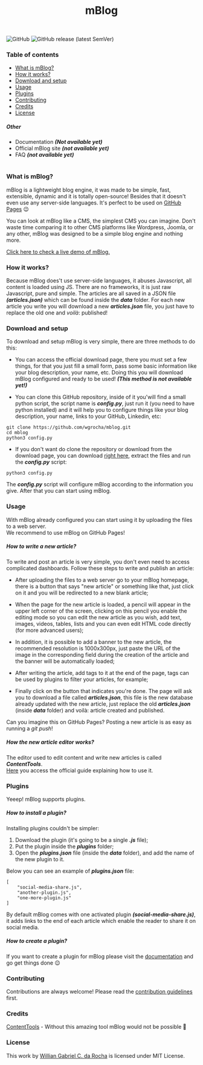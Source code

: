 <h1 align="center">mBlog</h1><br>

![GitHub](https://img.shields.io/github/license/wgrocha/mblog?style=for-the-badge)
![GitHub release (latest SemVer)](https://img.shields.io/github/v/release/wgrocha/mblog?sort=semver&style=for-the-badge)

### Table of contents

- [What is mBlog?](#what-is-mblog) 
- [How it works?](#how-it-works)
- [Download and setup](#download-and-setup)
- [Usage](#usage)
- [Plugins](#plugins)
- [Contributing](#contributing)
- [Credits](#credits)
- [License](#license)


##### Other

- Documentation __*(Not available yet)*__
- Official mBlog site __*(not available yet)*__
- FAQ __*(not available yet)*__

#

### What is mBlog?

mBlog is a lightweight blog engine, it was made to be simple, fast, extensible, dynamic and it is totally open-source! 
Besides that it doesn't even use any server-side languages. It's perfect to be used on [GitHub Pages](http://pages.github.com) :wink:

You can look at mBlog like a CMS, the simplest CMS you can imagine. Don't waste time comparing it to other CMS platforms like Wordpress, Joomla, or any other, mBlog was designed to be a simple blog engine and nothing more. 

[Click here to check a live demo of mBlog.](#)

### How it works?

Because mBlog does't use server-side languages, it abuses Javascript, all content is loaded using JS. There are no frameworks, it is just raw Javascript, pure and simple. The articles are all saved in a JSON file __*(articles.json)*__ which can be found inside the __*data*__ folder. For each new article you write you will download a new __*articles.json*__ file, you just have to replace the old one and _voilà_: published!

### Download and setup

To download and setup mBlog is very simple, there are three methods to do this:

- You can access the official download page, there you must set a few things, for that you just fill a small form, pass some basic information like your blog description, your name, etc. Doing this you will download mBlog configured and ready to be used! __*(This method is not available yet!)*__

- You can clone this GitHub repository, inside of it you'will find a small python script, the script name is __*config.py*__, just run it (you need to have python installed) and it will help you to configure things like your blog description, your name, links to your GitHub, Linkedin, etc:
```
git clone https://github.com/wgrocha/mblog.git
cd mblog
python3 config.py
```
- If you don't want do clone the repository or download from the download page, you can download [right here](https://example.com), extract the files and run the __*config.py*__ script:
```
python3 config.py
```

The __*config.py*__ script will configure mBlog according to the information you give. After that you can start using mBlog.

### Usage

With mBlog already configured you can start using it by uploading the files to a web server.<br>
We recommend to use mBlog on GitHub Pages!

##### How to write a new article?

To write and post an article is very simple, you don't even need to access complicated dashboards. Follow these steps to write and publish an article:

- After uploading the files to a web server go to your mBlog homepage, there is a button that says "new article" or something like that, just click on it and you will be redirected to a new blank article;

- When the page for the new article is loaded, a pencil will appear in the upper left corner of the screen, clicking on this pencil you enable the editing mode so you can edit the new article as you wish, add text, images, videos, tables, lists and you can even edit HTML code directly (for more advanced users);

- In addition, it is possible to add a banner to the new article, the recommended resolution is 1000x300px, just paste the URL of the image in the corresponding field during the creation of the article and the banner will be automatically loaded;

- After writing the article, add tags to it at the end of the page, tags can be used by plugins to filter your articles, for example;

- Finally click on the button that indicates you're done. The page will ask you to download a file called __*articles.json*__, this file is the new database already updated with the new article, just replace the old __*articles.json*__ (inside __*data*__ folder) and voilà: article created and published.

Can you imagine this on GitHub Pages? Posting a new article is as easy as running a _git push_!

##### How the new article editor works?

The editor used to edit content and write new articles is called __*ContentTools*__.<br>
[Here](https://getcontenttools.com/demo) you access the official guide explaining how to use it.

### Plugins

Yeeep! mBlog supports plugins.

##### How to install a plugin?

Installing plugins couldn't be simpler:

1. Download the plugin (it's going to be a single __*.js*__ file);
2. Put the plugin inside the __*plugins*__ folder;
3. Open the __*plugins.json*__ file (inside the __*data*__ folder), and add the name of the new plugin to it.

Below you can see an example of __*plugins.json*__ file:
```
[
	"social-media-share.js",
	"another-plugin.js",
	"one-more-plugin.js"
]
```
By default mBlog comes with one activated plugin __*(social-media-share.js)*__, it adds links to the end of each article which enable the reader to share it on social media.

##### How to create a plugin?

If you want to create a plugin for mBlog please visit the [documentation](#) and go get things done :wink:

### Contributing

Contributions are always welcome! Please read the [contribution guidelines](CONTRIBUTING.md) first.

### Credits

[ContentTools](https://getcontenttools.com) - Without this amazing tool mBlog would not be possible :blue_heart:


### License

This work by [Willian Gabriel C. da Rocha](https://wgrocha.github.io) is licensed under MIT License.
